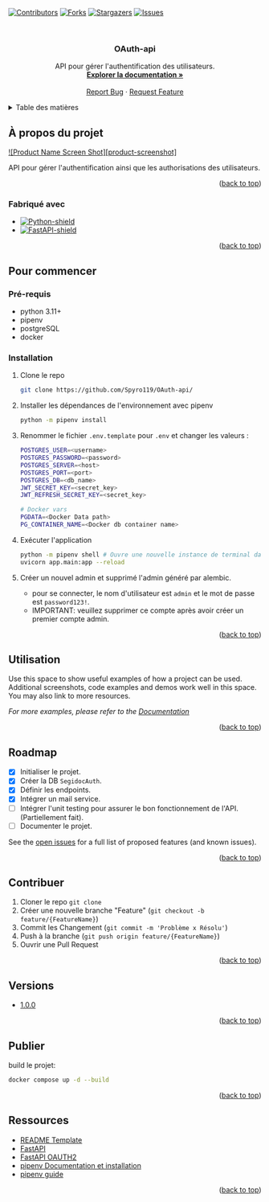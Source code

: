 <a name="readme-top"></a>

[![Contributors][contributors-shield]][contributors-url]
[![Forks][forks-shield]][forks-url]
[![Stargazers][stars-shield]][stars-url]
[![Issues][issues-shield]][issues-url]

<!-- PROJECT LOGO -->
<br />
<div align="center">
  <a href="https://github.com/Spyro119/OAuth-api">
    <!-- <img src="images/logo.png" alt="Logo" width="80" height="80"> -->
  </a>

  <h3 align="center">OAuth-api</h3>

  <p align="center">
    API pour gérer l'authentification des utilisateurs.
    <br />
    <a href="https://prod-api-website.com/docs"><strong>Explorer la documentation »</strong></a>
    <br />
    <br />
    <a href="https://github.com/Spyro119/OAuth-apiVIP/issues">Report Bug</a>
    ·
    <a href="https://github.com/Spyro119/OAuth-apiVIP/issues">Request Feature</a>
  </p>
</div>



<!-- TABLE DES MATIÈRES -->
<details>
  <summary>Table des matières</summary>
  <ol>
    <li>
      <a href="#à-propos-du-projet">À propos du projet</a>
      <ul>
        <li><a href="#fabriqué-avec">Fabriqué avec</a></li>
      </ul>
    </li>
    <li>
      <a href="#Pour-commencer">Pour commencer</a>
      <ul>
        <li><a href="#Pré-requis">Pré-requis</a></li>
        <li><a href="#installation">Installation</a></li>
      </ul>
    </li>
    <li><a href="#utilisation">Utilisation</a></li>
    <li><a href="#roadmap">Roadmap</a></li>
    <li><a href="#contribuer">Contribuer</a></li>
    <li><a href="#versions">Versions</a></li>
    <li><a href="#publier">Publier</a></li>
    <!-- <li><a href="#contact">Contact</a></li> -->
    <li><a href="#ressources">Ressources</a></li>
  </ol>
</details>



<!-- À PROPOS DU PROJET -->
## À propos du projet

[![Product Name Screen Shot][product-screenshot]](https://example.com) <!-- TODO -->

<!-- API de gestion d'utilisateurs, groupes, permissions et tokens. -->
API pour gérer l'authentification ainsi que les authorisations des utilisateurs.

<!-- There are many great README templates available on GitHub; however, I didn't find one that really suited my needs so I created this enhanced one. I want to create a README template so amazing that it'll be the last one you ever need -- I think this is it.

Here's why:
* Your time should be focused on creating something amazing. A project that solves a problem and helps others
* You shouldn't be doing the same tasks over and over like creating a README from scratch
* You should implement DRY principles to the rest of your life :smile:

Of course, no one template will serve all projects since your needs may be different. So I'll be adding more in the near future. You may also suggest changes by forking this repo and creating a pull request or opening an issue. Thanks to all the people have contributed to expanding this template! -->

<p align="right">(<a href="#readme-top">back to top</a>)</p>


<!-- FABRIQUÉ AVEC -->
### Fabriqué avec

* [![Python-shield]][Python-url]
* [![FastAPI-shield]][FastAPI-url]

<p align="right">(<a href="#readme-top">back to top</a>)</p>



<!-- POUR COMMENCER -->
## Pour commencer

### Pré-requis

- python 3.11+
- pipenv
    <!-- ```sh 
    pip install pipenv 
    ``` -->
- postgreSQL
- docker
  

### Installation

1. Clone le repo
   ```sh
   git clone https://github.com/Spyro119/OAuth-api/
   ```
2. Installer les dépendances de l'environnement avec pipenv
    ```sh
    python -m pipenv install
    ```
3. Renommer le fichier ``.env.template`` pour ``.env`` et changer les valeurs :
    ```sh
    POSTGRES_USER=<username>
    POSTGRES_PASSWORD=<password>
    POSTGRES_SERVER=<host>
    POSTGRES_PORT=<port>
    POSTGRES_DB=<db_name>
    JWT_SECRET_KEY=<secret_key>
    JWT_REFRESH_SECRET_KEY=<secret_key>

    # Docker vars
    PGDATA=<Docker Data path>
    PG_CONTAINER_NAME=<Docker db container name>
    ```
<!-- 4. alembic init alembic -->
4. Exécuter l'application
    ```sh
    python -m pipenv shell # Ouvre une nouvelle instance de terminal dans l'environnement du projet.
    uvicorn app.main:app --reload 
    ```

5. Créer un nouvel admin et supprimé l'admin généré par alembic.
    - pour se connecter, le nom d'utilisateur est ``admin`` et le mot de passe est ``password123!``.
    - IMPORTANT: veuillez supprimer ce compte après avoir créer un premier compte admin.

<p align="right">(<a href="#readme-top">back to top</a>)</p>



<!-- UTILISATION -->
## Utilisation

Use this space to show useful examples of how a project can be used. Additional screenshots, code examples and demos work well in this space. You may also link to more resources.

_For more examples, please refer to the [Documentation](https://example.com)_

<p align="right">(<a href="#readme-top">back to top</a>)</p>



<!-- ROADMAP -->
## Roadmap

- [x] Initialiser le projet.
- [x] Créer la DB `SegidocAuth`.
- [x] Définir les endpoints.
- [x] Intégrer un mail service.
- [ ] Intégrer l'unit testing pour assurer le bon fonctionnement de l'API. (Partiellement fait).
- [ ] Documenter le projet.

See the [open issues](https://github.com/Spyro119/OAuth-api/issues) for a full list of proposed features (and known issues).

<p align="right">(<a href="#readme-top">back to top</a>)</p>



<!-- CONTRIBUER -->
## Contribuer

1. Cloner le repo `git clone `
2. Créer une nouvelle branche "Feature" (`git checkout -b feature/{FeatureName}`)
3. Commit les Changement (`git commit -m 'Problème x Résolu'`)
4. Push à la branche (`git push origin feature/{FeatureName}`)
5. Ouvrir une Pull Request 

<p align="right">(<a href="#readme-top">back to top</a>)</p>



<!-- Versions -->
## Versions

* [1.0.0](https://github.com/Spyro119/OAuth-api/tags)

<p align="right">(<a href="#readme-top">back to top</a>)</p>



<!-- PUBLIER -->
## Publier

build le projet: 
```sh
docker compose up -d --build 
```

<p align="right">(<a href="#readme-top">back to top</a>)</p>



<!-- CONTACT -->
<!-- ## Contact -->

<!-- Samuel Jubinville-Baril - [github](https://github.com/jubinvilles) - samuel.jubinville@tactgroup.com -->

<!-- Your Name - [@your_twitter](https://twitter.com/your_username) - email@example.com

Project Link: [https://github.com/Spyro119/OAuth-apirepo_name](https://github.com/Spyro119/OAuth-apirepo_name) -->

<!-- <p align="right">(<a href="#readme-top">back to top</a>)</p> -->



<!-- Ressources -->
## Ressources

* [README Template](https://github.com/othneildrew/Best-README-Template)
* [FastAPI](https://fastapi.tiangolo.com/)
* [FastAPI OAUTH2](https://fastapi.tiangolo.com/tutorial/security/simple-oauth2/)
* [pipenv Documentation et installation](https://pipenv.pypa.io/en/latest/)
* [pipenv guide](https://realpython.com/pipenv-guide/)

<p align="right">(<a href="#readme-top">back to top</a>)</p>



<!-- MARKDOWN LINKS & IMAGES -->
<!-- https://www.markdownguide.org/basic-syntax/#reference-style-links -->
<!-- GITHUB URLS -->
[contributors-shield]: https://img.shields.io/github/contributors/othneildrew/VIP.svg?style=for-the-badge
[contributors-url]: https://github.com/Spyro119/OAuth-api/graphs/contributors
[forks-shield]: https://img.shields.io/github/forks/othneildrew/VIP.svg?style=for-the-badge
[forks-url]: https://github.com/Spyro119/OAuth-api/network/members
[stars-shield]: https://img.shields.io/github/stars/othneildrew/VIP.svg?style=for-the-badge
[stars-url]: https://github.com/Spyro119/OAuth-api/stargazers
[issues-shield]: https://img.shields.io/github/issues/othneildrew/VIP.svg?style=for-the-badge
[issues-url]: https://github.com/Spyro119/OAuth-api/issues

<!-- FRAMEWORK AND LIBRARY URLS -->
[Python-shield]: https://img.shields.io/pypi/pyversions/FastAPI?logo=python
[Python-url]: (https://www.python.org/)
[FastAPI-shield]: https://img.shields.io/badge/FastAPI-009688?style=for-the-badge&logo=FastAPI&logoColor=white
[FastAPI-url]: https://fastapi.tiangolo.com/
[Vue-shield]: https://img.shields.io/badge/Vue.js-35495E?style=for-the-badge&logo=vuedotjs&logoColor=4FC08D
[Vue-url]: https://vuejs.org/